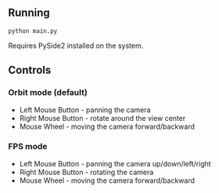 ## Running
`python main.py`

Requires PySide2 installed on the system.

## Controls
### Orbit mode (default)
- Left Mouse Button - panning the camera
- Right Mouse Button - rotate around the view center
- Mouse Wheel - moving the camera forward/backward
### FPS mode
- Left Mouse Button - panning the camera up/down/left/right
- Right Mouse Button - rotating the camera
- Mouse Wheel - moving the camera forward/backward
